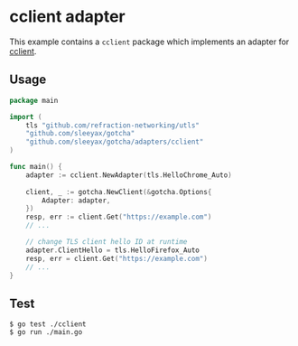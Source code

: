 # cclient adapter
This example contains a `cclient` package which implements an adapter for [cclient](https://github.com/x04/cclient).

## Usage
```go
package main

import (
	tls "github.com/refraction-networking/utls"
	"github.com/sleeyax/gotcha"
	"github.com/sleeyax/gotcha/adapters/cclient"
)

func main() {
	adapter := cclient.NewAdapter(tls.HelloChrome_Auto)
	
	client, _ := gotcha.NewClient(&gotcha.Options{
		Adapter: adapter,
	})
	resp, err := client.Get("https://example.com")
	// ...

	// change TLS client hello ID at runtime
	adapter.ClientHello = tls.HelloFirefox_Auto
	resp, err = client.Get("https://example.com")
	// ...
}
```

## Test
```shell
$ go test ./cclient
$ go run ./main.go
```
